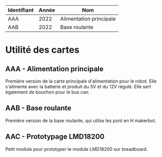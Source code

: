 | Identifiant | Année | Nom        |
|-------------|-------|------------|
|         AAA |  2022 | Alimentation principale |
|         AAB |  2022 | Base roulante |


# Utilité des cartes

## AAA - Alimentation principale

Première version de la carte principale d'alimentation pour le robot. Elle s'alimente avec la batterie et produit du 5V et du 12V régulé. Elle sert également de bouchon pour le bus can.

## AAB - Base roulante

Première version de la base roulante, qui utilse les pont en H makerbot.

## AAC - Prototypage LMD18200

Petit module pour prototyper le module LMD18200 sur breadboard.
